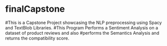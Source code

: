 # finalCapstone 

#This is a Capstone Project showcasing the NLP preprocessing using Spacy and TextBlob Libraries.
#This Program Performs a Sentiment Analysis on a dataset of product reviews and also 
#performs the Semantics Analysis and returns the compatibility score.
